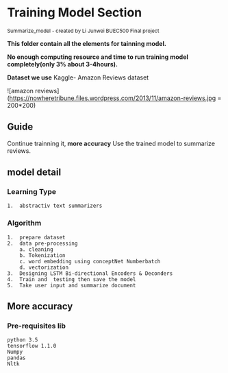# Training Model Section
<small>Summarize_model - created by Li Junwei 
BUEC500 Final project </small>

<strong>This folder contain all the elements for tainning model.</strong> 

<strong>No enough computing resource and time to run training model completely(only 3% about 3-4hours). </strong>
 
 
<strong>Dataset we use</strong>
Kaggle- Amazon Reviews dataset


![amazon reviews](https://nowheretribune.files.wordpress.com/2013/11/amazon-reviews.jpg = 200*200)


## Guide  
   Continue trainning it,<strong> more accuracy</strong>
   Use the trained model to summarize reviews. 
   
## model detail
### Learning Type
    1.  abstractiv text summarizers

### Algorithm
    1.  prepare dataset 
    2.  data pre-processing
        a. cleaning
        b. Tokenization
        c. word embedding using conceptNet Numberbatch
        d. vectorization 
    3.  Designing LSTM Bi-directional Encoders & Deconders
    4.  Train and  testing then save the model
    5.  Take user input and summarize document 

## More accuracy 
### Pre-requisites lib
    python 3.5
    tensorflow 1.1.0
    Numpy
    pandas
    Nltk
 
